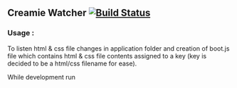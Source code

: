 ## Creamie Watcher [![Build Status](https://travis-ci.org/Haribalajiravi/creamie-watcher.svg?branch=master)](https://travis-ci.org/Haribalajiravi/creamie-watcher)

### Usage :
To listen html & css file changes in application folder and creation of boot.js file which contains html & css file contents assigned to a key (key is decided to be a html/css filename for ease).

While development run

<!--stackedit_data:
eyJoaXN0b3J5IjpbLTEzNDcxODkyNSwtMzMyNDU1MzYzXX0=
-->